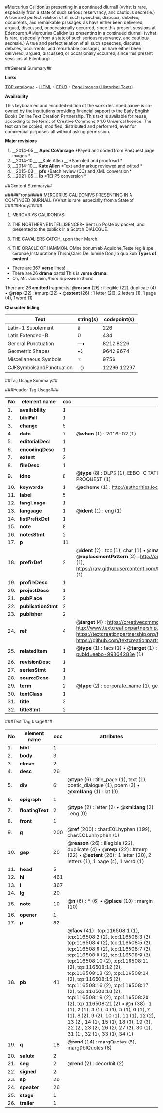 #Mercurius Calidonius presenting in a continued diurnall (vvhat is rare, especially from a state of such serious reservancy, and cautious secresie.) A true and perfect relation of all such speeches, disputes, debates, occurrents, and remarkable passages, as have either been delivered, argued, discussed, or occasionally occurred, since this present sessions at Edenburgh.#
Mercurius Calidonius presenting in a continued diurnall (vvhat is rare, especially from a state of such serious reservancy, and cautious secresie.) A true and perfect relation of all such speeches, disputes, debates, occurrents, and remarkable passages, as have either been delivered, argued, discussed, or occasionally occurred, since this present sessions at Edenburgh.

##General Summary##

**Links**

[TCP catalogue](http://www.ota.ox.ac.uk/tcp/)  • 
[HTML](http://tei.it.ox.ac.uk/tcp/Texts-HTML/free/A89/A89070.html)  • 
[EPUB](http://tei.it.ox.ac.uk/tcp/Texts-EPUB/free/A89/A89070.epub) • 
[Page images (Historical Texts)](https://historicaltexts.jisc.ac.uk/eebo-99864283e)

**Availability**

This keyboarded and encoded edition of the work described above is co-owned by the
    institutions providing financial support to the Early English Books Online Text Creation
    Partnership. This text is available for reuse, according to the terms of  Creative Commons 0 1.0 Universal
    licence. The text can be copied, modified, distributed and performed, even for commercial
    purposes, all without asking permission.

**Major revisions**

1. __2014-05 __ __Apex CoVantage__ *Keyed and coded from ProQuest page images *
1. __2014-10 __ __Kate Allen __ *Sampled and proofread *
1. __2014-10 __ __Kate Allen__ *Text and markup reviewed and edited *
1. __2015-03 __ __pfs__ *Batch review (QC) and XML conversion *
1. __2021-05 __ __lb__ *TEI P5 conversion *

##Content Summary##

#####Front#####
 MERCƲRIƲS CALIDONIVS PRESENTING IN A CONTINƲED DIƲRNALL (VVhat is rare, especially from a State of 
#####Body#####

1. MERCVRIVS CALIDONIVS:

1. THE NORTHERNE INTELLIGENCER▪ Sent up Poste by packet; and presented to the publick in a Scotch DIALOGUE.

1. THE CAVALIERS CATCH, upon their March.

1. THE ORACLE OF HAMMON.
OMne bonum ab Aquilone,Teste regiâ spe coronae,Instauratione Throni,Claro Dei lumine Doni,In quo Sub
**Types of content**

  * There are 367 **verse** lines!
  * There are 26 **drama** parts! This is **verse drama**.
  * Oh, Mr. Jourdain, there is **prose** in there!

There are 26 **omitted** fragments! 
 @__reason__ (26) : illegible (22), duplicate (4)  •  @__resp__ (22) : #murp (22)  •  @__extent__ (26) : 1 letter (20), 2 letters (1), 1 page (4), 1 word (1)

**Character listing**


|Text|string(s)|codepoint(s)|
|---|---|---|
|Latin-1 Supplement|â|226|
|Latin Extended-B|Ʋ|434|
|General Punctuation|—•|8212 8226|
|Geometric Shapes|▪◊|9642 9674|
|Miscellaneous Symbols|☜|9756|
|CJKSymbolsandPunctuation|〈〉|12296 12297|

##Tag Usage Summary##

###Header Tag Usage###

|No|element name|occ|attributes|
|---|---|---|---|
|1.|__availability__|1||
|2.|__biblFull__|1||
|3.|__change__|5||
|4.|__date__|7| @__when__ (1) : 2016-02 (1)|
|5.|__editorialDecl__|1||
|6.|__encodingDesc__|1||
|7.|__extent__|2||
|8.|__fileDesc__|1||
|9.|__idno__|8| @__type__ (8) : DLPS (1), EEBO-CITATION (1), VID (1), EEBO-PROQUEST (1), STC (3), PROQUEST (1)|
|10.|__keywords__|1| @__scheme__ (1) : http://authorities.loc.gov/ (1)|
|11.|__label__|5||
|12.|__langUsage__|1||
|13.|__language__|1| @__ident__ (1) : eng (1)|
|14.|__listPrefixDef__|1||
|15.|__note__|8||
|16.|__notesStmt__|2||
|17.|__p__|11||
|18.|__prefixDef__|2| @__ident__ (2) : tcp (1), char (1)  •  @__matchPattern__ (2) : ([0-9\-]+):([0-9IVX]+) (1), (.+) (1)  •  @__replacementPattern__ (2) : http://eebo.chadwyck.com/downloadtiff?vid=$1&page=$2 (1), https://raw.githubusercontent.com/textcreationpartnership/Texts/master/tcpchars.xml#$1 (1)|
|19.|__profileDesc__|1||
|20.|__projectDesc__|1||
|21.|__pubPlace__|2||
|22.|__publicationStmt__|2||
|23.|__publisher__|2||
|24.|__ref__|4| @__target__ (4) : https://creativecommons.org/publicdomain/zero/1.0/ (1), http://www.textcreationpartnership.org/docs/. (1), https://textcreationpartnership.org/faq/#faq05 (1), https://github.com/textcreationpartnership (1)|
|25.|__relatedItem__|1| @__type__ (1) : facs (1)  •  @__target__ (1) : https://data.historicaltexts.jisc.ac.uk/view?pubId=eebo-99864283e (1)|
|26.|__revisionDesc__|1||
|27.|__seriesStmt__|1||
|28.|__sourceDesc__|1||
|29.|__term__|2| @__type__ (2) : corporate_name (1), geographic_name (1)|
|30.|__textClass__|1||
|31.|__title__|3||
|32.|__titleStmt__|2||


###Text Tag Usage###

|No|element name|occ|attributes|
|---|---|---|---|
|1.|__bibl__|1||
|2.|__body__|3||
|3.|__closer__|2||
|4.|__desc__|26||
|5.|__div__|6| @__type__ (6) : title_page (1), text (1), poetic_dialogue (1), poem (3)  •  @__xml:lang__ (1) : lat (0)|
|6.|__epigraph__|1||
|7.|__floatingText__|2| @__type__ (2) : letter (2)  •  @__xml:lang__ (2) : eng (0)|
|8.|__front__|1||
|9.|__g__|200| @__ref__ (200) : char:EOLhyphen (199), char:EOLunhyphen (1)|
|10.|__gap__|26| @__reason__ (26) : illegible (22), duplicate (4)  •  @__resp__ (22) : #murp (22)  •  @__extent__ (26) : 1 letter (20), 2 letters (1), 1 page (4), 1 word (1)|
|11.|__head__|5||
|12.|__hi__|461||
|13.|__l__|367||
|14.|__lg__|20||
|15.|__note__|10| @__n__ (6) : * (6)  •  @__place__ (10) : margin (10)|
|16.|__opener__|1||
|17.|__p__|82||
|18.|__pb__|41| @__facs__ (41) : tcp:116508:1 (1), tcp:116508:2 (2), tcp:116508:3 (2), tcp:116508:4 (2), tcp:116508:5 (2), tcp:116508:6 (2), tcp:116508:7 (2), tcp:116508:8 (2), tcp:116508:9 (2), tcp:116508:10 (2), tcp:116508:11 (2), tcp:116508:12 (2), tcp:116508:13 (2), tcp:116508:14 (2), tcp:116508:15 (2), tcp:116508:16 (2), tcp:116508:17 (2), tcp:116508:18 (2), tcp:116508:19 (2), tcp:116508:20 (2), tcp:116508:21 (2)  •  @__n__ (38) : 1 (1), 2 (1), 3 (1), 4 (1), 5 (1), 6 (1), 7 (1), 8 (2), 9 (2), 10 (1), 11 (1), 12 (2), 13 (2), 14 (1), 15 (1), 18 (3), 19 (3), 22 (2), 23 (2), 26 (2), 27 (2), 30 (1), 31 (1), 32 (1), 33 (1), 34 (1)|
|19.|__q__|18| @__rend__ (14) : margQuotes (6), margDblQuotes (8)|
|20.|__salute__|2||
|21.|__seg__|2| @__rend__ (2) : decorInit (2)|
|22.|__signed__|2||
|23.|__sp__|26||
|24.|__speaker__|26||
|25.|__stage__|1||
|26.|__trailer__|1||
